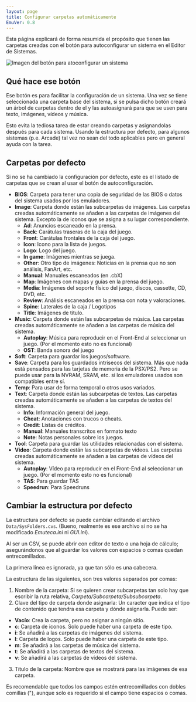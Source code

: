 ```yaml
---
layout: page
title: Configurar carpetas automáticamente
EmuVer: 0.8
---
```


Esta página explicará de forma resumida el propósito que tienen las carpetas creadas con el botón para autoconfigurar un sistema en el Editor de Sistemas.

![Imagen del botón para atoconfigurar un sistema](img/current/AutoConfigFolders.png)

## Qué hace ese botón ##

Ese botón es para facilitar la configuración de un sistema. Una vez se tiene seleccionada una carpeta base del sistema, si se pulsa dicho botón creará un árbol de carpetas dentro de el y las autoasignará para que se usen para texto, imágenes, vídeos y música.

Esto evita la tediosa tarea de estar creando carpetas y asignandolas después para cada sistema. Usando la estructura por defecto, para algunos sistemas (p.e. Arcade) tal vez no sean del todo aplicables pero en general ayuda con la tarea.

## Carpetas por defecto ##

Si no se ha cambiado la configuración por defecto, este es el listado de carpetas que se crean al usar el botón de autoconfiguración.

* **BIOS**: Carpeta para tener una copia de seguridad de las BIOS o datos del sistema usados por los emuladores.
* **Image**: Carpeta donde están las subcarpetas de imágenes. Las carpetas creadas automáticamente se añaden a las carpetas de imágenes del sistema. Excepto la de iconos que se asigna a su lugar correspondiente.
  * **Ad**: Anuncios escaneado en la prensa.
  * **Back**: Carátulas traseras de la caja del juego.
  * **Front**: Carátulas frontales de la caja del juego.
  * **Icon**: Icono para la lista de juegos.
  * **Logo**: Logo del juego.
  * **In game**: Imágenes mientras se juega.
  * **Other**: Otro tipo de imágenes: Noticias en la prensa que no son análisis, FanArt, etc.
  * **Manual**: Manuales escaneados (en .cbX)
  * **Map**: Imágenes con mapas y guías en la prensa del juego.
  * **Media**: Imágenes del soporte físico del juego, discos, cassette, CD, DVD, etc.
  * **Review**: Análisis escaneados en la prensa con nota y valoraciones.
  * **Spine**: Laterales de la caja / Logotipos
  * **Title**: Imágenes de título.
* **Music**: Carpeta donde están las subcarpetas de música. Las carpetas creadas automáticamente se añaden a las carpetas de música del sistema. 
  * **Autoplay**: Música para reproducir en el Front-End al seleccionar un juego. (Por el momento esto no es funcional)
  * **OST**: Banda sonora del juego
* **Soft**: Carpeta para guardar los juegos/software.
* **Save**: Carpeta para los guardados intrísecos del sistema. Más que nada está pensados para las tarjetas de memoria de la PSX/PS2. Pero se puede usar para la NVRAM, SRAM, etc. si los emuladores usados son compatibles entre sí.
* **Temp**: Para usar de forma temporal o otros usos variados.
* **Text**: Carpeta donde están las subcarpetas de textos. Las carpetas creadas automáticamente se añaden a las carpetas de textos del sistema.
  * **Info**: Información general del juego.
  * **Cheat**: Anotaciones con trucos o cheats.
  * **Credit**: Listas de créditos.
  * **Manual**: Manuales transcritos en formato texto
  * **Note**: Notas personales sobre los juegos.
* **Tool**: Carpeta para guardar las utilidades relacionadas con el sistema.
* **Video**: Carpeta donde están las subcarpetas de vídeos. Las carpetas creadas automáticamente se añaden a las carpetas de vídeos del sistema. 
  * **Autoplay**: Vídeo para reproducir en el Front-End al seleccionar un juego. (Por el momento esto no es funcional)
  * **TAS**: Para guardar TAS 
  * **Speedrun**: Para Speedruns

## Cambiar la estructura por defecto ##

La estructura por defecto se puede cambiar editando el archivo `Data/SysFolders.cvs`. (Bueno, realmente es ese archivo si no se ha modificado *Emuteca.ini* ni *GUI.ini*).

Al ser un CSV, se puede abrir con editor de texto o una hoja de cálculo; asegurándonos que al guardar los valores con espacios o comas quedan entrecomillados.

La primera línea es ignorada, ya que tan sólo es una cabecera.

La estructura de las siguientes, son tres valores separados por comas:

1. Nombre de la carpeta: Si se quieren crear subcarpetas tan solo hay que escribir la ruta relativa, *Carpeta/Subcarpeta/Subsubcarpeta*.
2. Clave del tipo de carpeta donde asignarla: Un caracter que indica el tipo de contenido que tendra esa carpeta y dónde asignarla. Puede ser:
  * **Vacío**: Crea la carpeta, pero no asignar a ningún sitio.
  * **c**: Carpeta de iconos. Solo puede haber una carpeta de este tipo.
  * **i**: Se añadirá a las carpetas de imágenes del sistema.
  * **l**: Carpeta de logos. Solo puede haber una carpeta de este tipo.
  * **m**: Se añadirá a las carpetas de música del sistema.
  * **t**: Se añadirá a las carpetas de textos del sistema.
  * **v**: Se añadirá a las carpetas de vídeos del sistema.
3. Título de la carpeta: Nombre que se mostrará para las imágenes de esa carpeta.

Es recomendable que todos los campos estén entrecomillados con dobles comillas ("), aunque solo es requerido si el campo tiene espacios o comas.
  